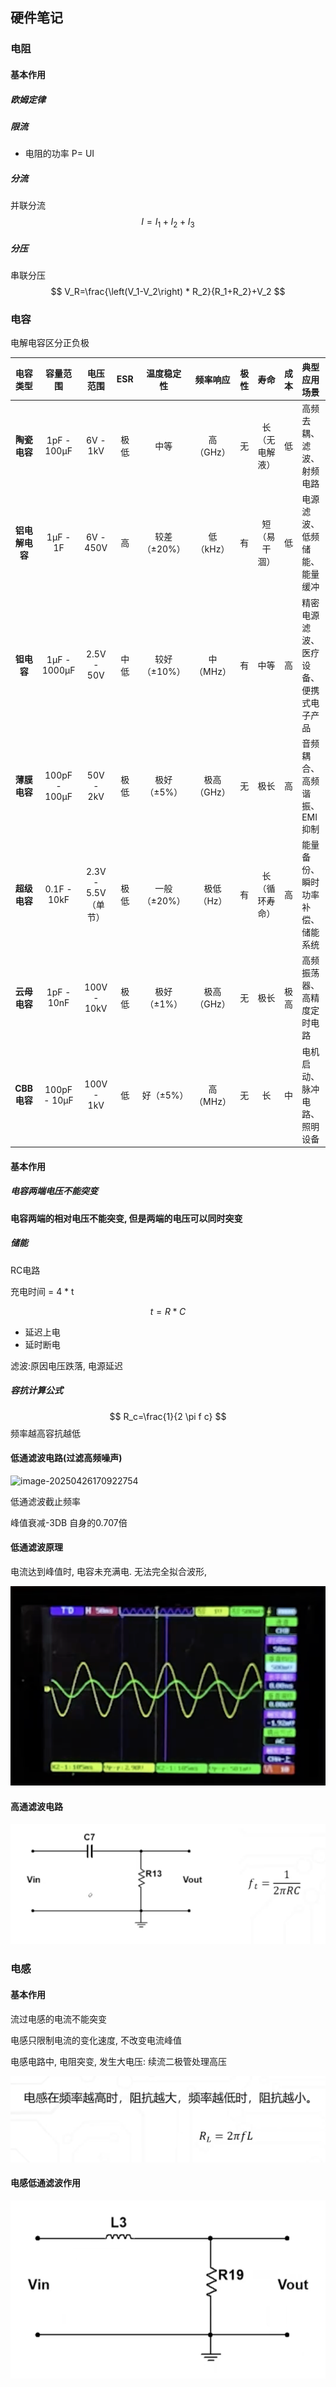 ## 硬件笔记

### 电阻

#### 基本作用

##### 欧姆定律

##### 限流

* 电阻的功率 P= UI

##### 分流

并联分流
$$
I = I_1+ I_2+I_3
$$

##### 分压

串联分压
$$
V_R=\frac{\left(V_1-V_2\right) * R_2}{R_1+R_2}+V_2
$$

### 电容

电解电容区分正负极

|  **电容类型**  | **容量范围**  |    **电压范围**     | **ESR** | **温度稳定性** | **频率响应** | **极性** |    **寿命**    | **成本** | **典型应用场景**                       |
| :------------: | :-----------: | :-----------------: | :-----: | :------------: | :----------: | :------: | :------------: | :------: | :------------------------------------- |
|  **陶瓷电容**  |  1pF - 100μF  |      6V - 1kV       |  极低   |      中等      |  高（GHz）   |    无    | 长（无电解液） |    低    | 高频去耦、滤波、射频电路               |
| **铝电解电容** |   1μF - 1F    |      6V - 450V      |   高    |  较差（±20%）  |  低（kHz）   |    有    |  短（易干涸）  |    低    | 电源滤波、低频储能、能量缓冲           |
|   **钽电容**   | 1μF - 1000μF  |     2.5V - 50V      |  中低   |  较好（±10%）  |  中（MHz）   |    有    |      中等      |    高    | 精密电源滤波、医疗设备、便携式电子产品 |
|  **薄膜电容**  | 100pF - 100μF |      50V - 2kV      |  极低   |  极好（±5%）   | 极高（GHz）  |    无    |      极长      |    高    | 音频耦合、高频谐振、EMI抑制            |
|  **超级电容**  |  0.1F - 10kF  | 2.3V - 5.5V（单节） |  极低   |  一般（±20%）  |  极低（Hz）  |    有    | 长（循环寿命） |    高    | 能量备份、瞬时功率补偿、储能系统       |
|  **云母电容**  |  1pF - 10nF   |     100V - 10kV     |  极低   |  极好（±1%）   | 极高（GHz）  |    无    |      极长      |   极高   | 高频振荡器、高精度定时电路             |
|  **CBB电容**   | 100pF - 10μF  |     100V - 1kV      |   低    |   好（±5%）    |  高（MHz）   |    无    |       长       |    中    | 电机启动、脉冲电路、照明设备           |

#### 基本作用

##### 电容两端电压不能突变

**电容两端的相对电压不能突变, 但是两端的电压可以同时突变**

##### 储能

RC电路

充电时间 = 4 * t

$$ t = R * C $$

* 延迟上电
* 延时断电

滤波:原因电压跌落, 电源延迟

##### 容抗计算公式


$$
R_c=\frac{1}{2 \pi f c}
$$
频率越高容抗越低



#### 低通滤波电路(过滤高频噪声)

![image-20250426170922754](/Users/jhsy/Learning_markdown/EDA/assets/image-20250426170922754.png)

低通滤波截止频率

峰值衰减-3DB 自身的0.707倍

#### 低通滤波原理

电流达到峰值时, 电容未充满电. 无法完全拟合波形, 

![image-20250426222634413](assets/image-20250426222634413.png)

#### 高通滤波电路

![image-20250426223448084](assets/image-20250426223448084.png)

### 电感

#### 基本作用

流过电感的电流不能突变

电感只限制电流的变化速度, 不改变电流峰值

电感电路中, 电阻突变, 发生大电压: 续流二极管处理高压

![image-20250427083616809](assets/image-20250427083616809.png)

#### 电感低通滤波作用

![image-20250427084422069](assets/image-20250427084422069.png)
